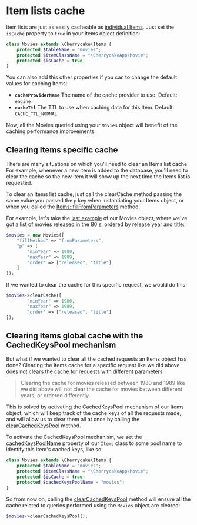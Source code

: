 # Item lists cache

Item lists are just as easily cacheable as [individual Items](item-cache.md). Just set the `isCache` property to `true` in your Items object definition:

```php
class Movies extends \Cherrycake\Items {
    protected $tableName = "movies";
    protected $itemClassName = "\CherrycakeApp\Movie";
    protected $isCache = true;
}
```

You can also add this other properties if you can to change the default values for caching Items:

* **`cacheProviderName`** The name of the cache provider to use. Default: `engine`
* **`cacheTtl`** The TTL to use when caching data for this Item. Default: `CACHE_TTL_NORMAL`

Now, all the Movies queried using your `Movies` object will benefit of the caching performance improvements.

## Clearing Items specific cache

There are many situations on which you'll need to clear an Items list cache. For example, whenever a new item is added to the database, you'll need to clear the cache so the new item it will show up the next time the Items list is requested.

To clear an Items list cache, just call the clearCache method passing the same value you passed the `p` key when instantiating your Items object, or when you called the [Items::fillFromParameters](../../reference/core-classes/items/items-methods.md#fillfromparameters) method.

For example, let's take the [last example](mixing-filters-and-ordering.md) of our Movies object, where we've got a list of movies released in the 80's, ordered by release year and title:

```php
$movies = new Movies([
    "fillMethod" => "fromParameters",
    "p" => [
        "minYear" => 1980,
        "maxYear" => 1989,
        "order" => ["released", "title"]
    ]
]);
```

If we wanted to clear the cache for this specific request, we would do this:

```php
$movies->clearCache([
        "minYear" => 1980,
        "maxYear" => 1989,
        "order" => ["released", "title"]
]);
```

## Clearing Items global cache with the CachedKeysPool mechanism

But what if we wanted to clear all the cached requests an Items object has done? Clearing the Items cache for a specific request like we did above does not clears the cache for requests with different parameters.

> Clearing the cache for movies released between 1980 and 1989 like we did above will not clear the cache for movies between different years, or ordered differently.

This is solved by activating the CachedKeysPool mechanism of our Items object, which will keep track of the cache keys of all the requests made, and will allow us to clear them all at once by calling the [clearCachedKeysPool](../../reference/core-classes/items/items-methods.md#clearcachedkeyspool) method.

To activate the CachedKeysPool mechanism, we set the [cachedKeysPoolName](../../reference/core-classes/items/items-properties.md#cachedkeyspoolname) property of our `Items` class to some pool name to identify this Item's cached keys, like so:

```php
class Movies extends \Cherrycake\Items {
    protected $tableName = "movies";
    protected $itemClassName = "\CherrycakeApp\Movie";
    protected $isCache = true;
    protected $cachedKeysPoolName = "movies";
}
```

So from now on, calling the [clearCachedKeysPool](../../reference/core-classes/items/items-methods.md#clearcachedkeyspool) method will ensure all the cache related to queries performed using the `Movies` object are cleared:

```php
$movies->clearCachedKeysPool();
```

